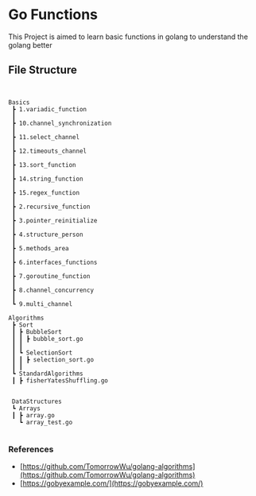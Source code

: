 # Go Functions

This Project is aimed to learn basic functions in golang to understand the golang better 


## File Structure


```


Basics
 ┣ 1.variadic_function
 ┃ 
 ┣ 10.channel_synchronization
 ┃ 
 ┣ 11.select_channel
 ┃ 
 ┣ 12.timeouts_channel
 ┃ 
 ┣ 13.sort_function
 ┃ 
 ┣ 14.string_function
 ┃
 ┣ 15.regex_function
 ┃ 
 ┣ 2.recursive_function
 ┃ 
 ┣ 3.pointer_reinitialize
 ┃ 
 ┣ 4.structure_person
 ┃ 
 ┣ 5.methods_area
 ┃ 
 ┣ 6.interfaces_functions
 ┃ 
 ┣ 7.goroutine_function
 ┃ 
 ┣ 8.channel_concurrency
 ┃ 
 ┗ 9.multi_channel

Algorithms
 ┣ Sort
 ┃ ┣ BubbleSort
 ┃ ┃ ┣ bubble_sort.go
 ┃ ┃ 
 ┃ ┗ SelectionSort
 ┃ ┃ ┣ selection_sort.go
 ┃ ┃ 
 ┗ StandardAlgorithms
 ┃ ┣ fisherYatesShuffling.go
 

 DataStructures
 ┗ Arrays
 ┃ ┣ array.go
   ┗ array_test.go


 ```


### References

* [https://github.com/TomorrowWu/golang-algorithms](https://github.com/TomorrowWu/golang-algorithms) 
* [https://gobyexample.com/](https://gobyexample.com/)